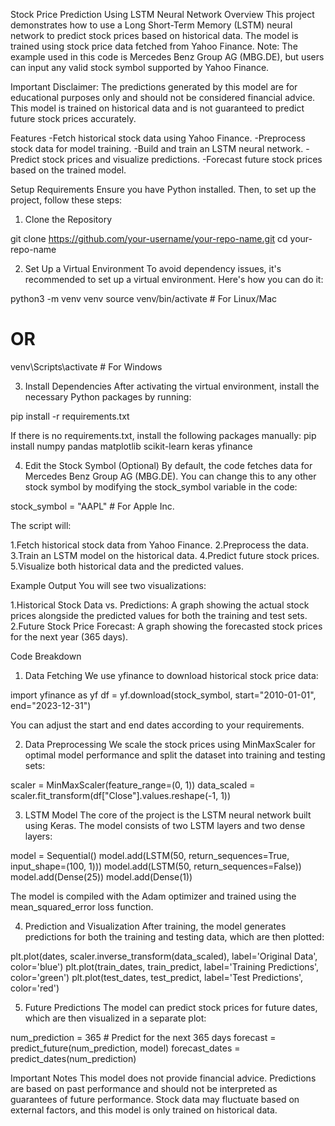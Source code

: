 Stock Price Prediction Using LSTM Neural Network
Overview
This project demonstrates how to use a Long Short-Term Memory (LSTM) neural network to predict stock prices based on historical data. The model is trained using stock price data fetched from Yahoo Finance. Note: The example used in this code is Mercedes Benz Group AG (MBG.DE), but users can input any valid stock symbol supported by Yahoo Finance.

Important Disclaimer:
The predictions generated by this model are for educational purposes only and should not be considered financial advice. This model is trained on historical data and is not guaranteed to predict future stock prices accurately.

Features
-Fetch historical stock data using Yahoo Finance.
-Preprocess stock data for model training.
-Build and train an LSTM neural network.
-Predict stock prices and visualize predictions.
-Forecast future stock prices based on the trained model.

Setup
Requirements
Ensure you have Python installed. Then, to set up the project, follow these steps:

1. Clone the Repository

git clone https://github.com/your-username/your-repo-name.git
cd your-repo-name

2. Set Up a Virtual Environment
To avoid dependency issues, it's recommended to set up a virtual environment. Here's how you can do it:

python3 -m venv venv
source venv/bin/activate  # For Linux/Mac
# OR
venv\Scripts\activate  # For Windows

3. Install Dependencies
After activating the virtual environment, install the necessary Python packages by running:

pip install -r requirements.txt

If there is no requirements.txt, install the following packages manually:
pip install numpy pandas matplotlib scikit-learn keras yfinance

4. Edit the Stock Symbol (Optional)
By default, the code fetches data for Mercedes Benz Group AG (MBG.DE). You can change this to any other stock symbol by modifying the stock_symbol variable in the code:

stock_symbol = "AAPL"  # For Apple Inc.

The script will:

1.Fetch historical stock data from Yahoo Finance.
2.Preprocess the data.
3.Train an LSTM model on the historical data.
4.Predict future stock prices.
5.Visualize both historical data and the predicted values.

Example Output
You will see two visualizations:

1.Historical Stock Data vs. Predictions: A graph showing the actual stock prices alongside the predicted values for both the training and test sets.
2.Future Stock Price Forecast: A graph showing the forecasted stock prices for the next year (365 days).

Code Breakdown
1. Data Fetching
We use yfinance to download historical stock price data:

import yfinance as yf
df = yf.download(stock_symbol, start="2010-01-01", end="2023-12-31")

You can adjust the start and end dates according to your requirements.

2. Data Preprocessing
We scale the stock prices using MinMaxScaler for optimal model performance and split the dataset into training and testing sets:

scaler = MinMaxScaler(feature_range=(0, 1))
data_scaled = scaler.fit_transform(df["Close"].values.reshape(-1, 1))

3. LSTM Model
The core of the project is the LSTM neural network built using Keras. The model consists of two LSTM layers and two dense layers:

model = Sequential()
model.add(LSTM(50, return_sequences=True, input_shape=(100, 1)))
model.add(LSTM(50, return_sequences=False))
model.add(Dense(25))
model.add(Dense(1))

The model is compiled with the Adam optimizer and trained using the mean_squared_error loss function.

4. Prediction and Visualization
After training, the model generates predictions for both the training and testing data, which are then plotted:

plt.plot(dates, scaler.inverse_transform(data_scaled), label='Original Data', color='blue')
plt.plot(train_dates, train_predict, label='Training Predictions', color='green')
plt.plot(test_dates, test_predict, label='Test Predictions', color='red')

5. Future Predictions
The model can predict stock prices for future dates, which are then visualized in a separate plot:

num_prediction = 365  # Predict for the next 365 days
forecast = predict_future(num_prediction, model)
forecast_dates = predict_dates(num_prediction)

Important Notes
This model does not provide financial advice. Predictions are based on past performance and should not be interpreted as guarantees of future performance.
Stock data may fluctuate based on external factors, and this model is only trained on historical data.

































